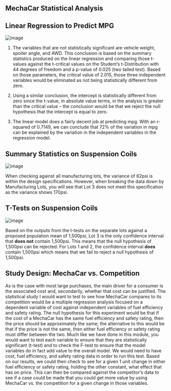 MechaCar Statistical Analysis
-----------------------------

Linear Regression to Predict MPG
--------------------------------

![image](https://user-images.githubusercontent.com/82548977/127258791-ea6eb886-5d78-4758-81dd-c7ba4cc9b1e0.png)

1. The variables that are not statistically significant are vehicle weight, spoiler angle, and AWD. This conclusion is based on the summary statistics produced on the linear regression and comparing those t-values against the t-critical values on the Student’s t-Distribution with 44 degrees of freedom and a p-value of 0.025 (two tailed test). Based on those parameters, the critical value of 2.015, those three independent variables would be eliminated as not being statistically different from zero. 

2. Using a similar conclusion, the intercept is statistically different from zero since the t-value, in absolute value terms, in the analysis is greater than the critical value – the conclusion would be that we reject the null hypothesis that the intercept is equal to zero.

3. The linear model does a fairly decent job at predicting mpg. With an r-squared of 0.7149, we can conclude that 72% of the variation in mpg can be explained by the variation in the independent variables in the regression model. 

Summary Statistics on Suspension Coils
--------------------------------------

![image](https://user-images.githubusercontent.com/82548977/127258965-957d6f31-7e77-4c16-b545-4b557517bf3f.png)

When checking against all manufacturing lots, the variance of 62psi is within the design specifications. However, when breaking the data down by Manufacturing Lots, you will see that Lot 3 does not meet this specification as the variance shows 170psi. 

T-Tests on Suspension Coils
---------------------------

![image](https://user-images.githubusercontent.com/82548977/127260001-40241d4a-23b1-4090-a445-13db9e762086.png)

Based on the outputs from the t-tests on the separate lots against a proposed population mean of 1,500psi, Lot 3 is the only confidence interval that **does not** contain 1,500psi. This means that the null hypothesis of 1,500psi can be rejected. For Lots 1 and 2, the confidence interval **does** contain 1,500psi which means that we fail to reject a null hypothesis of 1,500psi. 

Study Design: MechaCar vs. Competition
--------------------------------------
As is the case with most large purchases, the main driver for a consumer is the associated cost and, secondarily, whether that cost can be justified. The statistical study I would want to test to see how MechaCar compares to its competition would be a multiple regression analysis focused on a dependent variable of cost against independent variables of fuel efficiency and safety rating. The null hypothesis for this experiment would be that if the cost of a MechaCar has the same fuel efficiency and safety rating, then the price should be approximately the same; the alternative to this would be that if the price is not the same, then either fuel efficiency or safety rating must differ between the two. Much like we have done in this module, you would want to test each variable to ensure that they are statistically significant (t-test) and to check the F-test to ensure that the model variables do in fact add value to the overall model. We would need to have cost, fuel efficiency, and safety rating data in order to run this test. Based on our results, we could then check to see for a given 1 unit change in either fuel efficiency or safety rating, holding the other constant, what effect that has on price. This can then be compared against the competitor’s data to see if a case could be made that you could get more value by using MechaCar vs. the competition for a given change in those variables. 
